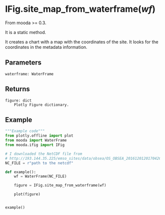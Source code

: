 # IFig.site_map_from_waterframe(*wf*)

From mooda >= 0.3.

It is a static method.

It creates a chart with a map with the coordinates of the site. It looks for the coordinates in the metadata information.

## Parameters

    waterframe: WaterFrame

## Returns

    figure: dict
        Plotly Figure dictionary.

## Example

```python
"""Example code"""
from plotly.offline import plot
from mooda import WaterFrame
from mooda.ifig import IFig

# I downloaded the NetCDF file from
# http://193.144.35.225/emso_sites/data/obsea/OS_OBSEA_2016120120170426_R_37-14998.nc
NC_FILE = r"path to the netcdf"

def example():
    wf = WaterFrame(NC_FILE)

    figure = IFig.site_map_from_waterframe(wf)

    plot(figure)


example()

```